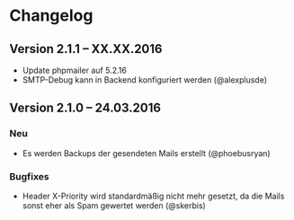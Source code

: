 Changelog
=========

Version 2.1.1 – XX.XX.2016
--------------------------

* Update phpmailer auf 5.2.16
* SMTP-Debug kann in Backend konfiguriert werden (@alexplusde)


Version 2.1.0 – 24.03.2016
--------------------------

### Neu

* Es werden Backups der gesendeten Mails erstellt (@phoebusryan)

### Bugfixes

* Header X-Priority wird standardmäßig nicht mehr gesetzt, da die Mails sonst eher als Spam gewertet werden (@skerbis)

